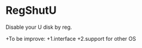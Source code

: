 RegShutU
========

Disable your U disk by reg.


+To be improve:
+1.interface
+2.support for other OS

